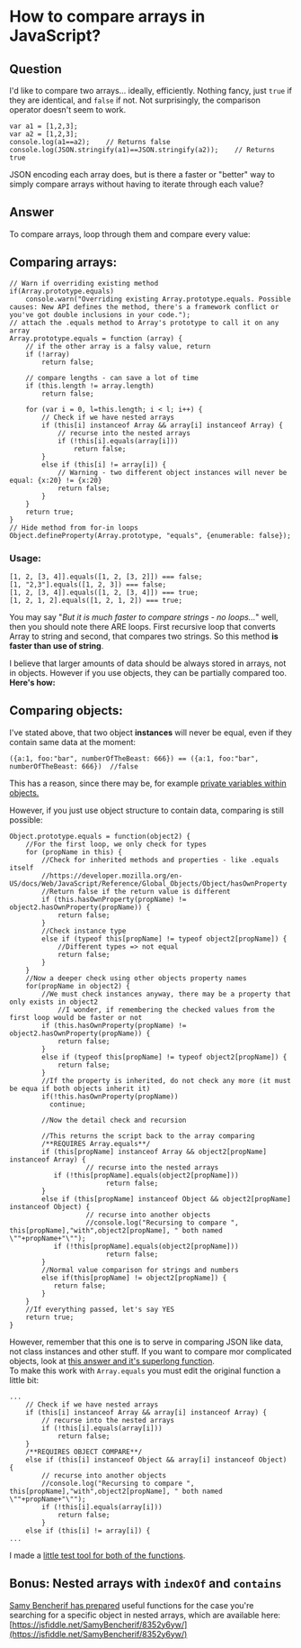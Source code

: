 
# How to compare arrays in JavaScript?

## Question
        
I'd like to compare two arrays... ideally, efficiently. Nothing fancy, just `true` if they are identical, and `false` if not. Not surprisingly, the comparison operator doesn't seem to work.

    var a1 = [1,2,3];
    var a2 = [1,2,3];
    console.log(a1==a2);    // Returns false
    console.log(JSON.stringify(a1)==JSON.stringify(a2));    // Returns true
    

JSON encoding each array does, but is there a faster or "better" way to simply compare arrays without having to iterate through each value?

## Answer
        
To compare arrays, loop through them and compare every value:

Comparing arrays:
-----------------

    // Warn if overriding existing method
    if(Array.prototype.equals)
        console.warn("Overriding existing Array.prototype.equals. Possible causes: New API defines the method, there's a framework conflict or you've got double inclusions in your code.");
    // attach the .equals method to Array's prototype to call it on any array
    Array.prototype.equals = function (array) {
        // if the other array is a falsy value, return
        if (!array)
            return false;
    
        // compare lengths - can save a lot of time 
        if (this.length != array.length)
            return false;
    
        for (var i = 0, l=this.length; i < l; i++) {
            // Check if we have nested arrays
            if (this[i] instanceof Array && array[i] instanceof Array) {
                // recurse into the nested arrays
                if (!this[i].equals(array[i]))
                    return false;       
            }           
            else if (this[i] != array[i]) { 
                // Warning - two different object instances will never be equal: {x:20} != {x:20}
                return false;   
            }           
        }       
        return true;
    }
    // Hide method from for-in loops
    Object.defineProperty(Array.prototype, "equals", {enumerable: false});
    

### Usage:

    [1, 2, [3, 4]].equals([1, 2, [3, 2]]) === false;
    [1, "2,3"].equals([1, 2, 3]) === false;
    [1, 2, [3, 4]].equals([1, 2, [3, 4]]) === true;
    [1, 2, 1, 2].equals([1, 2, 1, 2]) === true;
    

You may say "_But it is much faster to compare strings - no loops..._" well, then you should note there ARE loops. First recursive loop that converts Array to string and second, that compares two strings. So this method **is faster than use of string**.

I believe that larger amounts of data should be always stored in arrays, not in objects. However if you use objects, they can be partially compared too.  
**Here's how:**

Comparing objects:
------------------

I've stated above, that two object **instances** will never be equal, even if they contain same data at the moment:

    ({a:1, foo:"bar", numberOfTheBeast: 666}) == ({a:1, foo:"bar", numberOfTheBeast: 666})  //false
    

This has a reason, since there may be, for example [private variables within objects.](https://stackoverflow.com/a/201471/607407)

However, if you just use object structure to contain data, comparing is still possible:

    Object.prototype.equals = function(object2) {
        //For the first loop, we only check for types
        for (propName in this) {
            //Check for inherited methods and properties - like .equals itself
            //https://developer.mozilla.org/en-US/docs/Web/JavaScript/Reference/Global_Objects/Object/hasOwnProperty
            //Return false if the return value is different
            if (this.hasOwnProperty(propName) != object2.hasOwnProperty(propName)) {
                return false;
            }
            //Check instance type
            else if (typeof this[propName] != typeof object2[propName]) {
                //Different types => not equal
                return false;
            }
        }
        //Now a deeper check using other objects property names
        for(propName in object2) {
            //We must check instances anyway, there may be a property that only exists in object2
                //I wonder, if remembering the checked values from the first loop would be faster or not 
            if (this.hasOwnProperty(propName) != object2.hasOwnProperty(propName)) {
                return false;
            }
            else if (typeof this[propName] != typeof object2[propName]) {
                return false;
            }
            //If the property is inherited, do not check any more (it must be equa if both objects inherit it)
            if(!this.hasOwnProperty(propName))
              continue;
    
            //Now the detail check and recursion
    
            //This returns the script back to the array comparing
            /**REQUIRES Array.equals**/
            if (this[propName] instanceof Array && object2[propName] instanceof Array) {
                       // recurse into the nested arrays
               if (!this[propName].equals(object2[propName]))
                            return false;
            }
            else if (this[propName] instanceof Object && object2[propName] instanceof Object) {
                       // recurse into another objects
                       //console.log("Recursing to compare ", this[propName],"with",object2[propName], " both named \""+propName+"\"");
               if (!this[propName].equals(object2[propName]))
                            return false;
            }
            //Normal value comparison for strings and numbers
            else if(this[propName] != object2[propName]) {
               return false;
            }
        }
        //If everything passed, let's say YES
        return true;
    }  
    

However, remember that this one is to serve in comparing JSON like data, not class instances and other stuff. If you want to compare mor complicated objects, look at [this answer and it's superlong function](https://stackoverflow.com/a/1144249/607407).  
To make this work with `Array.equals` you must edit the original function a little bit:

    ...
        // Check if we have nested arrays
        if (this[i] instanceof Array && array[i] instanceof Array) {
            // recurse into the nested arrays
            if (!this[i].equals(array[i]))
                return false;
        }
        /**REQUIRES OBJECT COMPARE**/
        else if (this[i] instanceof Object && array[i] instanceof Object) {
            // recurse into another objects
            //console.log("Recursing to compare ", this[propName],"with",object2[propName], " both named \""+propName+"\"");
            if (!this[i].equals(array[i]))
                return false;
            }
        else if (this[i] != array[i]) {
    ...
    

I made a [little test tool for both of the functions](http://jsfiddle.net/Darker/SBtu2/).

Bonus: Nested arrays with `indexOf` and `contains`
--------------------------------------------------

[Samy Bencherif has prepared](https://stackoverflow.com/questions/7837456/how-to-compare-arrays-in-javascript/14853974?noredirect=1#comment59337127_14853974) useful functions for the case you're searching for a specific object in nested arrays, which are available here: [https://jsfiddle.net/SamyBencherif/8352y6yw/](https://jsfiddle.net/SamyBencherif/8352y6yw/)
